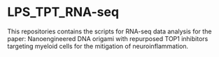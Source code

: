 # LPS_TPT_RNA-seq

This repositories contains the scripts for RNA-seq data analysis for the paper: Nanoengineered DNA origami with repurposed TOP1 inhibitors targeting myeloid cells for the mitigation of neuroinflammation.
